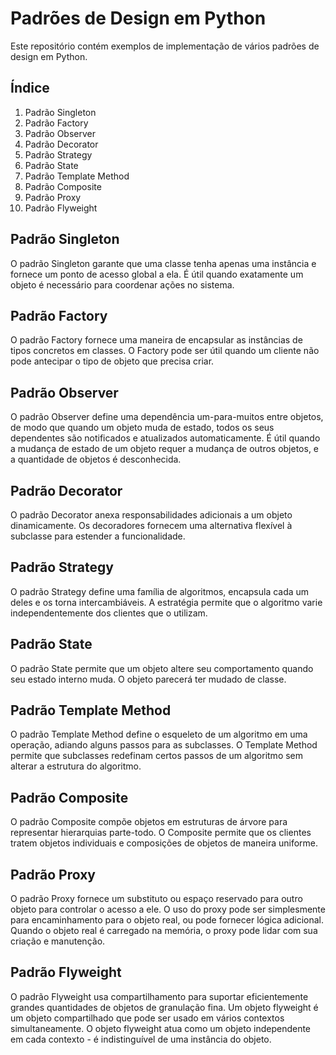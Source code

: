 # Padrões de Design em Python

Este repositório contém exemplos de implementação de vários padrões de design em Python.

## Índice

1. Padrão Singleton
2. Padrão Factory
3. Padrão Observer
4. Padrão Decorator
5. Padrão Strategy
6. Padrão State
7. Padrão Template Method
8. Padrão Composite
9. Padrão Proxy
10. Padrão Flyweight

## Padrão Singleton

O padrão Singleton garante que uma classe tenha apenas uma instância e fornece um ponto de acesso global a ela. É útil quando exatamente um objeto é necessário para coordenar ações no sistema.

## Padrão Factory

O padrão Factory fornece uma maneira de encapsular as instâncias de tipos concretos em classes. O Factory pode ser útil quando um cliente não pode antecipar o tipo de objeto que precisa criar.

## Padrão Observer

O padrão Observer define uma dependência um-para-muitos entre objetos, de modo que quando um objeto muda de estado, todos os seus dependentes são notificados e atualizados automaticamente. É útil quando a mudança de estado de um objeto requer a mudança de outros objetos, e a quantidade de objetos é desconhecida.

## Padrão Decorator

O padrão Decorator anexa responsabilidades adicionais a um objeto dinamicamente. Os decoradores fornecem uma alternativa flexível à subclasse para estender a funcionalidade.

## Padrão Strategy

O padrão Strategy define uma família de algoritmos, encapsula cada um deles e os torna intercambiáveis. A estratégia permite que o algoritmo varie independentemente dos clientes que o utilizam.

## Padrão State

O padrão State permite que um objeto altere seu comportamento quando seu estado interno muda. O objeto parecerá ter mudado de classe.

## Padrão Template Method

O padrão Template Method define o esqueleto de um algoritmo em uma operação, adiando alguns passos para as subclasses. O Template Method permite que subclasses redefinam certos passos de um algoritmo sem alterar a estrutura do algoritmo.

## Padrão Composite

O padrão Composite compõe objetos em estruturas de árvore para representar hierarquias parte-todo. O Composite permite que os clientes tratem objetos individuais e composições de objetos de maneira uniforme.

## Padrão Proxy

O padrão Proxy fornece um substituto ou espaço reservado para outro objeto para controlar o acesso a ele. O uso do proxy pode ser simplesmente para encaminhamento para o objeto real, ou pode fornecer lógica adicional. Quando o objeto real é carregado na memória, o proxy pode lidar com sua criação e manutenção.

## Padrão Flyweight

O padrão Flyweight usa compartilhamento para suportar eficientemente grandes quantidades de objetos de granulação fina. Um objeto flyweight é um objeto compartilhado que pode ser usado em vários contextos simultaneamente. O objeto flyweight atua como um objeto independente em cada contexto - é indistinguível de uma instância do objeto.

